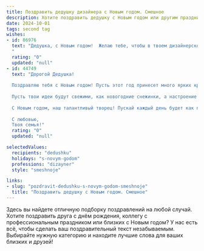```yaml
---
title: Поздравить дедушку дизайнера с Новым годом. Смешное
description: Хотите поздравить дедушку с Новым годом или другим праздником? Наш ИИ создаст незабываемое поздравление, а вы обязательно выделитесь среди других.  
date: 2024-10-01
tags: second tag
wishes:
- id: 86976
  text: "Дедушка, с Новым годом!  Желаю тебе, чтобы в твоем дизайнерском мозгу  вспыхнули только самые гениальные идеи, а  заказов было столько, что пришлось бы изобрести машину времени, чтобы успеть все воплотить!  Пусть твой год будет ярким, как палитра самых сочных красок, и таким же креативным, как ты сам!  И главное –  чтобы все творения радовали глаз, а не вызывали желание срочно вызвать экзорциста!
  "
  rating: "0"
  updated: "null"
- id: 44749
  text: "Дорогой Дедушка!
  
  Поздравляю тебя с Новым годом! Пусть этот год принесет много ярких красок и вдохновения, как в самой смелой дизайнерской концепции! Желаю, чтобы в твоем доме всегда царила гармония, как в идеальном интерьере, а счастье и здоровье были главными элементами твоего жизненного проекта.
  
  Пусть твои идеи будут свежими, как новогодние снежинки, а настроение — ярким, как рождественская гирлянда! А если вдруг возникнут трудности — просто добавь немного креатива и смеха!
  
  С Новым годом, наш талантливый творец! Пускай каждый день будет как произведение искусства!
  
  С любовью,
  Твоя семья!"
  rating: "0"
  updated: "null"

selectedValues:
  recipients: "dedushku"
  holidays: "s-novym-godom"
  professions: "dizayner"
  style: "smeshnoje"

links:
- slug: "pozdravit-dedushku-s-novym-godom-smeshnoje"
  title: "Поздравить дедушку с Новым годом. Смешное"
---
```


Здесь вы найдете отличную подборку поздравлений на любой случай.
Хотите поздравить друга с днём рождения, коллегу с профессиональным праздником или близких с Новым годом? У нас есть всё, чтобы сделать ваш поздравительный текст незабываемым. Выбирайте нужную категорию и находите лучшие слова для ваших близких и друзей!
